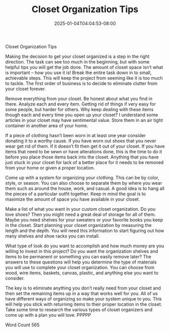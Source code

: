 ﻿---
title: "Closet Organization Tips"
date: 2025-01-04T04:04:53-08:00
description: "Closet Organizers txt Tips for Web Success"
featured_image: "/images/Closet Organizers txt.jpg"
tags: ["Closet Organizers txt"]
---

Closet Organization Tips

Making the decision to get your closet organized is a step in the right direction. The task can see too much in the beginning, but with some helpful tips you will get the job done. The amount of closet space isn’t what is important – how you use it is! Break the entire task down in to small, achievable steps. This will keep the project from seeming like it is too much to tackle. The first order of business is to decide to eliminate clutter from your closet forever. 

Remove everything from your closet. Be honest about what you find in there. Analyze each and every item. Getting rid of things if very easy for some people, but harder for others. Why keep dealing with these items though each and every time you open up your closet? I understand some articles in your closet may have sentimental value. Store them in an air tight container in another area of your home. 

If a piece of clothing hasn’t been worn in at least one year consider donating it to a worthy cause. If you have worn out shoes that you never wear get rid of them. If it doesn’t fit then get it out of your closet. If you have items that need to be sewn or have alterations done, this is the time to do it before you place those items back into the closet. Anything that you have just stuck in your closet for lack of a better place for it needs to be removed from your home or given a proper location. 

Come up with a system for organizing your clothing. This can be by color, style, or season. You can also choose to separate them by where you wear them such as around the house, work, and casual. A good idea is to hang all the pieces of a particular outfit together. Keep in mind the goal is to maximize the amount of space you have available in your closet. 

Make a list of what you want in your custom closet organization. Do you love shoes? Then you might need a great deal of storage for all of them. Maybe you need shelves for your sweaters or your favorite books you keep in the closet. Start planning your closet organization by measuring the length and the depth. You will need this information to start figuring out how many shelves and shoe racks you can install. 

What type of look do you want to accomplish and how much money are you willing to invest in this project? Do you want the organization shelves and items to be permanent or something you can easily remove later? The answers to these questions will help you determine the type of materials you will use to complete your closet organization. You can choose from wood, wire items, baskets, canvas, plastic, and anything else you want to consider. 

The key is to eliminate anything you don’t really need from your closet and then set the remaining items up in a way that works well for you. All of us have different ways of organizing so make your system unique to you. This will help you stick with returning items to their proper location in the closet. Take some time to research the various types of closet organizers and come up with a plan you will love. 
PPPPP

Word Count 565


